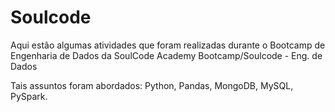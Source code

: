 # Soulcode
Aqui estão algumas atividades que foram realizadas durante o Bootcamp de Engenharia de Dados da SoulCode Academy
Bootcamp/Soulcode - Eng. de Dados

Tais assuntos foram abordados: Python, Pandas, MongoDB, MySQL, PySpark.
